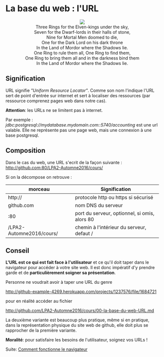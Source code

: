 # La base  du web : l'URL
<p align="center"> <img src="http://vignette1.wikia.nocookie.net/lotr/images/3/3f/One_Ring_To_Rule_Them_All.gif/revision/latest?cb=20131010232524"/><BR>
Three Rings for the Elven-kings under the sky,<BR/>
Seven for the Dwarf-lords in their halls of stone,<BR/>
Nine for Mortal Men doomed to die,<BR/>
One for the Dark Lord on his dark throne<BR/>
In the Land of Mordor where the Shadows lie.<BR/>
One Ring to rule them all, One Ring to find them,<BR/>
One Ring to bring them all and in the darkness bind them<BR/>
In the Land of Mordor where the Shadows lie.<BR/></p>

## Signification
URL signifie *"Uniform Resource Locator"*. Comme son nom l'indique l'URL sert de point d'entrée sur internet et sert à localiser des ressources (par ressource comprenez pages web dans notre cas).

**Attention**: les URLs ne se limitent pas à internet. 

Par exemple : *jdbc:postgresql://mydatabase.mydomain.com::5740/accounting* est une url valable. Elle ne représente pas une page web, mais une connexion à une base postgresql.

## Composition
Dans le cas du web, une URL s'ecrit de la façon suivante :  http://github.com:80/LPA2-Automne2016/cours/

Si on la décompose on retrouve :

| morceau                  | Signification                                      |
|--------------------------|----------------------------------------------------|
| http://                  | protocole http ou https si sécurisé                |
| github.com               | nom DNS du serveur                                 |
| :80                      | port du serveur, optionnel, si omis, alors 80      |
| /LPA2-Automne2016/cours/ | chemin à l'intérieur du serveur, defaut /          |

## Conseil 
**L'URL est ce qui est fait face à l'utilisateur** et ce qu'il doit taper dans le navigateur pour accéder à votre site web. 
Il est donc impératif d'y prendre garde et de **particulièrement soigner sa présentation**.

Personne ne voudrait avoir à taper une URL du genre

http://github-example-4269.herokuapp.com/projects/1237576/file/1684721 

pour en réalité accéder au fichier 

http://github.com/LPA2-Automne2016/cours/00-la-base-du-web-URL.md

La deuxième variante est beaucoup plus pratique, même si en pratique, dans la représentation physique du site web de github, elle doit plus se rapprocher de la première variante.

**Moralité**: pour satisfaire les besoins de l'utilisateur, soignez vos URLs !

Suite: [Comment fonctionne le navigateur](01-comment-fonctionne-le-navigateur.md)
